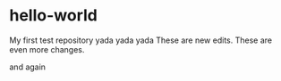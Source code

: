 # hello-world
My first test repository
yada yada yada
These are new edits.
These are even more changes.

and again
